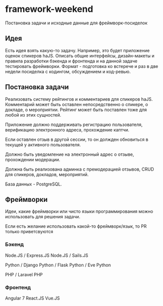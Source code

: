 # framework-weekend
Постановка задачи и исходные данные для фреймворк-посиделок 

## Идея

Есть идея взять какую-то задачу. Например, это будет приложение оценок спикеров haJS.  Описать общие интерфейсы, дизайн-макеты и правила разработки бэкенда и фронтенда и на данной задаче тестировать фреймворки. Формат - подготовка ко встерече и раз в две недели посиделка с кодингом, обсуждением и код-ревью.

## Постановка задачи
Реализовать систему рейтингов и комментариев для спикеров haJS. Комментарий может быть оставлен непосредственно о спикере, о докладе, о мероприятии. Рейтинг может быть поставлен тоже для любой из этих сущностей.

Приложение должно поддерживать регистрацию пользователя, верификацию электронного адреса, прохождение каптчи. 

Если оставлен отзыв в другой сессии, то он должден обновиться в текущей у активного пользователя.

Должно быть уведомление на электронный адрес о отзыве, прохождении модерации.

Должна быть реализована админка с премодерацией отзывов, CRUD для спикеров, докладов, мероприятий.

База данных - PostgreSQL.


## Фреймворки

Идеи, какие фреймворки или чисто языки программирования можно использовать для решения задачи. 

Если есть желание использовать какой-то фреймворк/язык, то PR только приветсвуются

### Бэкенд
Node.JS / Express.JS
Node.JS / Sails.JS

Python / Django
Python / Flask
Python / Eve
Python

PHP / Laravel
PHP

### Фронтенд
Angular 7
React.JS
Vue.JS

